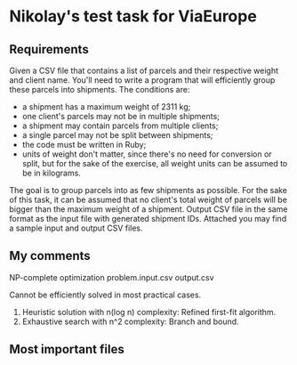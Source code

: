# Nikolay's test task for ViaEurope

## Requirements 

Given a CSV file that contains a list of parcels and their respective weight and client name. You'll need to write a program that will efficiently group these parcels into shipments. The conditions are:

- a shipment has a maximum weight of 2311 kg;
- one client's parcels may not be in multiple shipments;
- a shipment may contain parcels from multiple clients;
- a single parcel may not be split between shipments;
- the code must be written in Ruby;
- units of weight don't matter, since there's no need for conversion or split, but for the sake of the exercise, all weight units can be assumed to be in kilograms.

The goal is to group parcels into as few shipments as possible. For the sake of this task, it can be assumed that no client's total weight of parcels will be bigger than the maximum weight of a shipment. Output CSV file in the same format as the input file with generated shipment IDs.
Attached you may find a sample input and output CSV files.


## My comments
NP-complete optimization problem.input.csv
output.csv

Cannot be efficiently solved in most practical cases.

1. Heuristic solution with n(log n) complexity: Refined first-fit algorithm.
2. Exhaustive search with n^2 complexity: Branch and bound.

## Most important files
